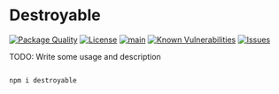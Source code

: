 # Destroyable

<!--Badges-->

 [![Package Quality](https://packagequality.com/shield/destroyable.svg)](https://packagequality.com/#?package=destroyable)
 [![License](https://img.shields.io/github/license/hejny/destroyable.svg?style=flat)](https://raw.githubusercontent.com/hejny/destroyable/master/LICENSE)
 [![main](https://github.com/hejny/destroyable/actions/workflows/main.yml/badge.svg)](https://github.com/hejny/destroyable/actions/workflows/main.yml)
 [![Known Vulnerabilities](https://snyk.io/test/github/hejny/destroyable/badge.svg)](https://snyk.io/test/github/hejny/destroyable)
 [![Issues](https://img.shields.io/github/issues/hejny/destroyable.svg?style=flat)](https://github.com/hejny/destroyable/issues)

<!--/Badges-->

TODO: Write some usage and description

```bash

npm i destroyable

```
